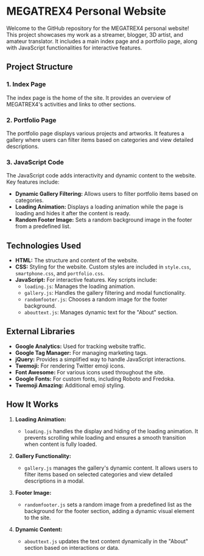 # MEGATREX4 Personal Website

Welcome to the GitHub repository for the MEGATREX4 personal website! This project showcases my work as a streamer, blogger, 3D artist, and amateur translator. It includes a main index page and a portfolio page, along with JavaScript functionalities for interactive features.

## Project Structure

### 1. **Index Page**

The index page is the home of the site. It provides an overview of MEGATREX4's activities and links to other sections. 

### 2. **Portfolio Page**

The portfolio page displays various projects and artworks. It features a gallery where users can filter items based on categories and view detailed descriptions.

### 3. **JavaScript Code**

The JavaScript code adds interactivity and dynamic content to the website. Key features include:

- **Dynamic Gallery Filtering:** Allows users to filter portfolio items based on categories.
- **Loading Animation:** Displays a loading animation while the page is loading and hides it after the content is ready.
- **Random Footer Image:** Sets a random background image in the footer from a predefined list.

## Technologies Used

- **HTML:** The structure and content of the website.
- **CSS:** Styling for the website. Custom styles are included in `style.css`, `smartphone.css`, and `portfolio.css`.
- **JavaScript:** For interactive features. Key scripts include:
  - `loading.js`: Manages the loading animation.
  - `gallery.js`: Handles the gallery filtering and modal functionality.
  - `randomfooter.js`: Chooses a random image for the footer background.
  - `abouttext.js`: Manages dynamic text for the "About" section.

## External Libraries

- **Google Analytics:** Used for tracking website traffic.
- **Google Tag Manager:** For managing marketing tags.
- **jQuery:** Provides a simplified way to handle JavaScript interactions.
- **Twemoji:** For rendering Twitter emoji icons.
- **Font Awesome:** For various icons used throughout the site.
- **Google Fonts:** For custom fonts, including Roboto and Fredoka.
- **Twemoji Amazing:** Additional emoji styling.

## How It Works

1. **Loading Animation:** 
   - `loading.js` handles the display and hiding of the loading animation. It prevents scrolling while loading and ensures a smooth transition when content is fully loaded.

2. **Gallery Functionality:**
   - `gallery.js` manages the gallery's dynamic content. It allows users to filter items based on selected categories and view detailed descriptions in a modal.

3. **Footer Image:**
   - `randomfooter.js` sets a random image from a predefined list as the background for the footer section, adding a dynamic visual element to the site.

4. **Dynamic Content:**
   - `abouttext.js` updates the text content dynamically in the "About" section based on interactions or data.
